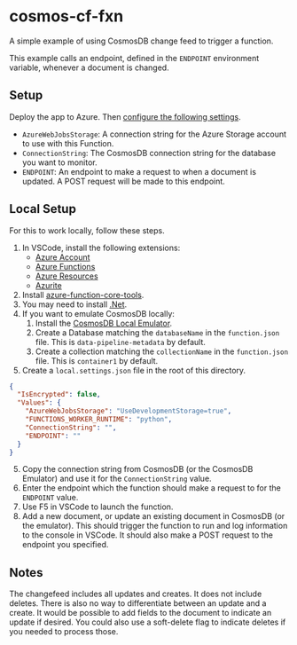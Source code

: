 # cosmos-cf-fxn

A simple example of using CosmosDB change feed to trigger a function.

This example calls an endpoint, defined in the `ENDPOINT` environment variable, whenever a document is changed.

## Setup

Deploy the app to Azure. Then [configure the following settings](https://docs.microsoft.com/en-us/azure/azure-functions/functions-how-to-use-azure-function-app-settings?tabs=portal).

* `AzureWebJobsStorage`: A connection string for the Azure Storage account to use with this Function.
* `ConnectionString`: The CosmosDB connection string for the database you want to monitor.
* `ENDPOINT`: An endpoint to make a request to when a document is updated. A POST request will be made to this endpoint.

## Local Setup

For this to work locally, follow these steps.

1. In VSCode, install the following extensions:
   * [Azure Account](https://marketplace.visualstudio.com/items?itemName=ms-vscode.azure-account)
   * [Azure Functions](https://marketplace.visualstudio.com/items?itemName=ms-azuretools.vscode-azurefunctions)
   * [Azure Resources](https://marketplace.visualstudio.com/items?itemName=ms-azuretools.vscode-azureresourcegroups)
   * [Azurite](https://marketplace.visualstudio.com/items?itemName=Azurite.azurite)
2. Install [azure-function-core-tools](https://github.com/Azure/azure-functions-core-tools).
3. You may need to install [.Net](https://dotnet.microsoft.com/en-us/download/dotnet-framework).
4. If you want to emulate CosmosDB locally:
   1. Install the [CosmosDB Local Emulator](https://docs.microsoft.com/en-us/azure/cosmos-db/local-emulator).
   2. Create a Database matching the `databaseName` in the `function.json` file. This is `data-pipeline-metadata` by default.
   3. Create a collection matching the `collectionName` in the `function.json` file. This is `container1` by default.
5. Create a `local.settings.json` file in the root of this directory.
``` json
{
  "IsEncrypted": false,
  "Values": {
    "AzureWebJobsStorage": "UseDevelopmentStorage=true",
    "FUNCTIONS_WORKER_RUNTIME": "python",
    "ConnectionString": "",
    "ENDPOINT": ""
  }
}
```
5. Copy the connection string from CosmosDB (or the CosmosDB Emulator) and use it for the `ConnectionString` value.
6. Enter the endpoint which the function should make a request to for the `ENDPOINT` value.
7. Use F5 in VSCode to launch the function.
8. Add a new document, or update an existing document in CosmosDB (or the emulator). This should trigger the function to run and log information to the console in VSCode. It should also make a POST request to the endpoint you specified.

## Notes

The changefeed includes all updates and creates. It does not include deletes. There is also no way to differentiate between an update and a create. It would be possible to add fields to the document to indicate an update if desired. You could also use a soft-delete flag to indicate deletes if you needed to process those.
